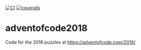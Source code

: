 [![CI](https://github.com/lpenz/adventofcode2018/workflows/CI/badge.svg)](https://github.com/lpenz/adventofcode2018/actions)
[![coveralls](https://coveralls.io/repos/github/lpenz/adventofcode2018/badge.svg?branch=main)](https://coveralls.io/github/lpenz/adventofcode2018?branch=main)

# adventofcode2018

Code for the 2018 puzzles at https://adventofcode.com/2018/

